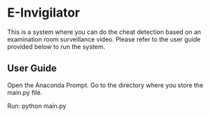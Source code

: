 # E-Invigilator
This is a system where you can do the cheat detection based on an examination room surveillance video. Please refer to the user guide provided below to run the system.

## User Guide
Open the Anaconda Prompt. Go to the directory where you store the main.py file.

Run: python main.py

